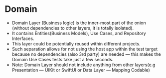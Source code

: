 # Domain

- Domain Layer (Business logic) is the inner-most part of the onion (without dependencies to other layers, it is totally isolated). 
- It contains Entities(Business Models), Use Cases, and Repository Interfaces. 
- This layer could be potentially reused within different projects. 
- Such separation allows for not using the host app within the test target because no dependencies (also 3rd party) are needed — this makes the Domain Use Cases tests take just a few seconds. 
- Note: Domain Layer should not include anything from other layers(e.g Presentation — UIKit or SwiftUI or Data Layer — Mapping Codable)
